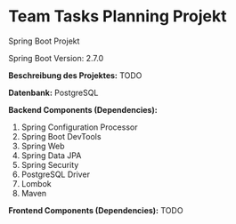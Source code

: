 # Team Tasks Planning Projekt

Spring Boot Projekt

Spring Boot Version: 2.7.0

<b>Beschreibung des Projektes:</b>
TODO

<b>Datenbank:</b>
PostgreSQL

<b>Backend Components (Dependencies):</b>
1. Spring Configuration Processor
2. Spring Boot DevTools
3. Spring Web
4. Spring Data JPA
5. Spring Security
6. PostgreSQL Driver
7. Lombok
8. Maven 

<b>Frontend Components (Dependencies):</b>
TODO
